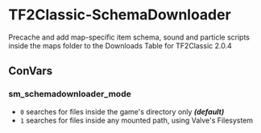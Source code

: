 # TF2Classic-SchemaDownloader
Precache and add map-specific item schema, sound and particle scripts inside the maps folder to the Downloads Table for TF2Classic 2.0.4

## ConVars
### sm_schemadownloader_mode
- `0` searches for files inside the game's directory only **_(default)_**
- `1` searches for files inside any mounted path, using Valve's Filesystem
